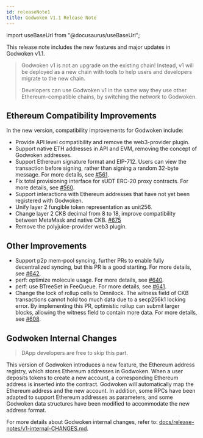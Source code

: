 ```yaml
---
id: releaseNote1
title: Godwoken V1.1 Release Note
---
```

import useBaseUrl from "@docusaurus/useBaseUrl";

This release note includes the new features and major updates in Godwoken v1.1.

> Godwoken v1 is not an upgrade on the existing chain! Instead, v1 will be deployed as a new chain with tools to help users and developers migrate to the new chain.
>
> Developers can use Godwoken v1 in the same way they use other Ethereum-compatible chains, by switching the network to Godwoken. 

## Ethereum Compatibility Improvements

In the new version, compatibility improvements for Godwoken include:

- Provide API level compatibility and remove the web3-provider plugin.
- Support native ETH addresses in API and EVM, removing the concept of Godwoken addresses.
- Support Ethereum signature format and EIP-712. Users can view the transaction before signing, rather than signing a random 32-byte message. For more details, see [#561](https://github.com/nervosnetwork/godwoken/pull/561).
- Fix total provisioning interface for sUDT ERC-20 proxy contracts. For more details, see [#560](https://github.com/nervosnetwork/godwoken/pull/560).
- Support interactions with Ethereum addresses that have not yet been registered with Godwoken.
- Unify layer 2 fungible token representation as unit256.
- Change layer 2 CKB decimal from 8 to 18, improve compatibility between MetaMask and native CKB. [#675](https://github.com/nervosnetwork/godwoken/pull/675)
- Remove the polyjuice-provider web3 plugin.

## Other Improvements

- Support p2p mem-pool syncing, further PRs to enable fully decentralized syncing, but this PR is a good starting. For more details, see [#642](https://github.com/nervosnetwork/godwoken/pull/642).
- perf: optimize molecule usage. For more details, see [#640](https://github.com/nervosnetwork/godwoken/pull/640).
- perf: use BTreeSet in FeeQueue. For more details, see [#641](https://github.com/nervosnetwork/godwoken/pull/641).
- Change the lock of rollup cells to Omnilock. The witness field of CKB transactions cannot hold too much data due to a secp256k1 locking error. By implementing this PR, optimistic rollup can submit larger blocks, allowing the witness field to contain more data. For more details, see [#608](https://github.com/nervosnetwork/godwoken/pull/608).


## Godwoken Internal Changes

> DApp developers are free to skip this part.
> 

This version of Godwoken introduces a new feature, the Ethereum address registry, which stores Ethereum addresses in Godwoken. When a user deposits tokens to create a new account, a corresponding Ethereum address is inserted into the contract. Godwoken will automatically map the Ethereum address and the new account. In addition, some RPCs have been adapted to support Ethereum addresses as parameters, and some Godwoken data structures have been modified to accommodate the new address format.

For more details about Godwoken internal changes, refer to: [docs/release-notes/v1-internal-CHANGES.md](https://github.com/nervosnetwork/godwoken/blob/72b6728e4315ab581282685cffe75cdbfe38670c/docs/release-notes/v1-internal-CHANGES.md).
